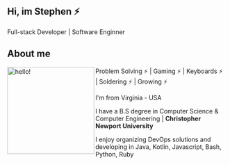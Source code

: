 ## Hi, im Stephen ⚡

Full-stack Developer | Software Enginner

## About me
<p>
  <img width="200" alt="hello!" align="left" src="https://media.giphy.com/media/yvxm1UoHaG8ko/giphy.gif">
</p>

Problem Solving ⚡ | Gaming ⚡ | Keyboards ⚡ | Soldering ⚡ | Growing ⚡

I'm from Virginia - USA

I have a B.S degree in Computer Science & Computer Engineering | <b>Christopher Newport University</b>

I enjoy organizing DevOps solutions and developing in Java, Kotlin, Javascript, Bash, Python, Ruby

<!--
Here are some ideas to get you started:

- 🔭 I’m currently working on ...
- 🌱 I’m currently learning ...
- 👯 I’m looking to collaborate on ...
- 🤔 I’m looking for help with ...
- 💬 Ask me about ...
- 📫 How to reach me: ...
- 😄 Pronouns: ...
- ⚡ Fun fact: ...
-->
